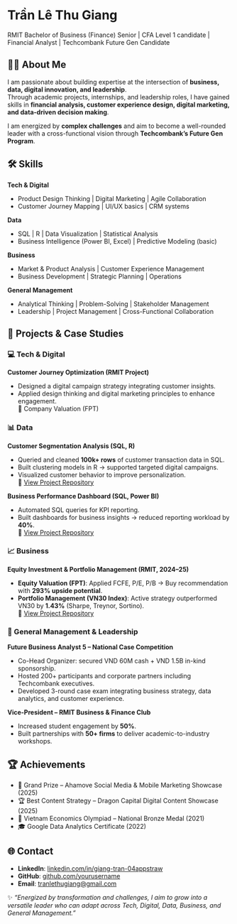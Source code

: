 # Trần Lê Thu Giang  
RMIT Bachelor of Business (Finance) Senior | CFA Level 1 candidate | Financial Analyst | Techcombank Future Gen Candidate 

## 👩‍💻 About Me  
I am passionate about building expertise at the intersection of **business, data, digital innovation, and leadership**.  
Through academic projects, internships, and leadership roles, I have gained skills in **financial analysis, customer experience design, digital marketing, and data-driven decision making**.  

I am energized by **complex challenges** and aim to become a well-rounded leader with a cross-functional vision through **Techcombank’s Future Gen Program**.  


## 🛠 Skills  

**Tech & Digital**  
- Product Design Thinking | Digital Marketing | Agile Collaboration  
- Customer Journey Mapping | UI/UX basics | CRM systems  

**Data**  
- SQL | R | Data Visualization | Statistical Analysis  
- Business Intelligence (Power BI, Excel) | Predictive Modeling (basic)  

**Business**  
- Market & Product Analysis | Customer Experience Management  
- Business Development | Strategic Planning | Operations  

**General Management**  
- Analytical Thinking | Problem-Solving | Stakeholder Management  
- Leadership | Project Management | Cross-Functional Collaboration  


## 📂 Projects & Case Studies  

### 💻 Tech & Digital  
**Customer Journey Optimization (RMIT Project)**  
- Designed a digital campaign strategy integrating customer insights.  
- Applied design thinking and digital marketing principles to enhance engagement.  
🔗 Company Valuation (FPT)


### 📊 Data  
**Customer Segmentation Analysis (SQL, R)**  
- Queried and cleaned **100k+ rows** of customer transaction data in SQL.  
- Built clustering models in R → supported targeted digital campaigns.  
- Visualized customer behavior to improve personalization.  
🔗 [View Project Repository](#)  

**Business Performance Dashboard (SQL, Power BI)**  
- Automated SQL queries for KPI reporting.  
- Built dashboards for business insights → reduced reporting workload by **40%**.  
🔗 [View Project Repository](#)  


### 📈 Business  
**Equity Investment & Portfolio Management (RMIT, 2024–25)**  
- **Equity Valuation (FPT)**: Applied FCFE, P/E, P/B → Buy recommendation with **293% upside potential**.  
- **Portfolio Management (VN30 Index)**: Active strategy outperformed VN30 by **1.43%** (Sharpe, Treynor, Sortino).  
🔗 [View Project Repository](#)  


### 🏢 General Management & Leadership  
**Future Business Analyst 5 – National Case Competition**  
- Co-Head Organizer: secured VND 60M cash + VND 1.5B in-kind sponsorship.  
- Hosted 200+ participants and corporate partners including Techcombank executives.  
- Developed 3-round case exam integrating business strategy, data analytics, and customer experience.  

**Vice-President – RMIT Business & Finance Club**  
- Increased student engagement by **50%**.  
- Built partnerships with **50+ firms** to deliver academic-to-industry workshops.  


## 🏆 Achievements  
- 🥇 Grand Prize – Ahamove Social Media & Mobile Marketing Showcase (2025)  
- 🏆 Best Content Strategy – Dragon Capital Digital Content Showcase (2025)  
- 🥉 Vietnam Economics Olympiad – National Bronze Medal (2021)  
- 🎓 Google Data Analytics Certificate (2022)  


## 🌐 Contact  
- **LinkedIn**: [linkedin.com/in/giang-tran-04appstraw](https://www.linkedin.com/in/giang-tran-04appstraw/)  
- **GitHub**: [github.com/yourusername](https://github.com/yourusername)  
- **Email**: tranlethugiang@gmail.com  

✨ *“Energized by transformation and challenges, I aim to grow into a versatile leader who can adapt across Tech, Digital, Data, Business, and General Management.”*  
